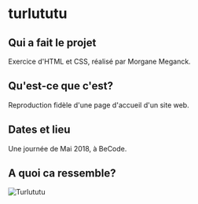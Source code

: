 # turlututu
## Qui a fait le projet
Exercice d'HTML et CSS, réalisé par Morgane Meganck.
## Qu'est-ce que c'est?
Reproduction fidèle d'une page d'accueil d'un site web.
## Dates et lieu
Une journée de Mai 2018, à BeCode.
## A quoi ca ressemble?
![Turlututu](/home/user/Pictures/turlu.png)
